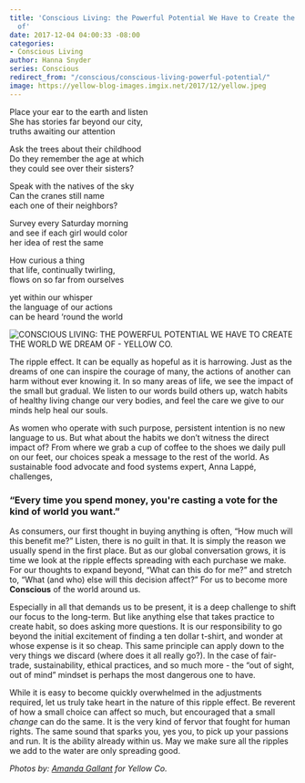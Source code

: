 ```yaml
---
title: 'Conscious Living: the Powerful Potential We Have to Create the World We Dream
  of'
date: 2017-12-04 04:00:33 -08:00
categories:
- Conscious Living
author: Hanna Snyder
series: Conscious
redirect_from: "/conscious/conscious-living-powerful-potential/"
image: https://yellow-blog-images.imgix.net/2017/12/yellow.jpeg
---
```


Place your ear to the earth and listen  
She has stories far beyond our city,  
truths awaiting our attention

Ask the trees about their childhood  
Do they remember the age at which  
they could see over their sisters?

Speak with the natives of the sky  
Can the cranes still name  
each one of their neighbors?

Survey every Saturday morning  
and see if each girl would color  
her idea of rest the same

How curious a thing  
that life, continually twirling,  
flows on so far from ourselves

yet within our whisper  
the language of our actions  
can be heard ‘round the world

![CONSCIOUS LIVING: THE POWERFUL POTENTIAL WE HAVE TO CREATE THE WORLD WE DREAM OF - YELLOW CO.](https://yellow-blog-images.imgix.net/2017/12/yellow-2-1.jpg)

The ripple effect. It can be equally as hopeful as it is harrowing. Just as the dreams of one can inspire the courage of many, the actions of another can harm without ever knowing it. In so many areas of life, we see the impact of the small but gradual. We listen to our words build others up, watch habits of healthy living change our very bodies, and feel the care we give to our minds help heal our souls.

As women who operate with such purpose, persistent intention is no new language to us. But what about the habits we don’t witness the direct impact of? From where we grab a cup of coffee to the shoes we daily pull on our feet, our choices speak a message to the rest of the world. As sustainable food advocate and food systems expert, Anna Lappé, challenges,

### **“Every time you spend money, you're casting a vote for the kind of world you want.”**

As consumers, our first thought in buying anything is often, “How much will this benefit me?” Listen, there is no guilt in that. It is simply the reason we usually spend in the first place. But as our global conversation grows, it is time we look at the ripple effects spreading with each purchase we make. For our thoughts to expand beyond, “What can this do for me?” and stretch to, “What (and who) else will this decision affect?” For us to become more **Conscious** of the world around us.

Especially in all that demands us to be present, it is a deep challenge to shift our focus to the long-term. But like anything else that takes practice to create habit, so does asking more questions. It is our responsibility to go beyond the initial excitement of finding a ten dollar t-shirt, and wonder at whose expense is it so cheap. This same principle can apply down to the very things we discard (where does it all really go?). In the case of fair-trade, sustainability, ethical practices, and so much more - the “out of sight, out of mind” mindset is perhaps the most dangerous one to have.

While it is easy to become quickly overwhelmed in the adjustments required, let us truly take heart in the nature of this ripple effect. Be reverent of how a small choice can affect so much, but encouraged that a small _change_ can do the same. It is the very kind of fervor that fought for human rights. The same sound that sparks you, yes you, to pick up your passions and run. It is the ability already within us. May we make sure all the ripples we add to the water are only spreading good.

_Photos by: [Amanda Gallant](http://www.amandagallant.com/) for Yellow Co._
